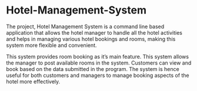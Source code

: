 # Hotel-Management-System

The project, Hotel Management System is a command line based application that allows the hotel manager to handle all the hotel activities and helps in managing various hotel bookings and rooms, making this system more flexible and convenient.

This system provides room booking as it’s main feature. This system allows the manager to post available rooms in the system. Customers can view and book based on the data submitted in the program. The system is hence useful for both customers and managers to manage booking aspects of the hotel more effectively.
